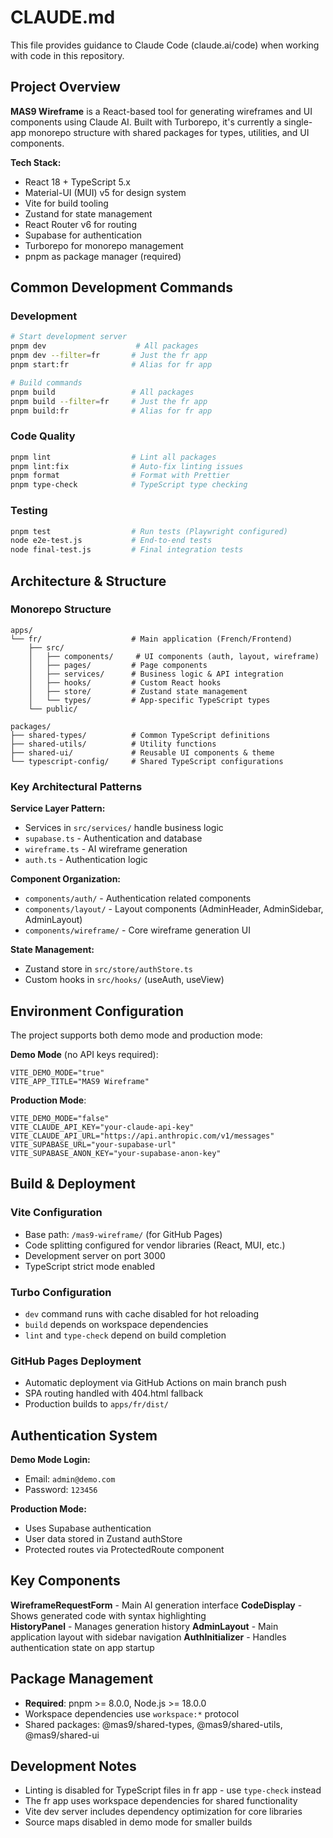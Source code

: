 # CLAUDE.md

This file provides guidance to Claude Code (claude.ai/code) when working with code in this repository.

## Project Overview

**MAS9 Wireframe** is a React-based tool for generating wireframes and UI components using Claude AI. Built with Turborepo, it's currently a single-app monorepo structure with shared packages for types, utilities, and UI components.

**Tech Stack:**
- React 18 + TypeScript 5.x
- Material-UI (MUI) v5 for design system
- Vite for build tooling
- Zustand for state management
- React Router v6 for routing
- Supabase for authentication
- Turborepo for monorepo management
- pnpm as package manager (required)

## Common Development Commands

### Development
```bash
# Start development server
pnpm dev                    # All packages
pnpm dev --filter=fr       # Just the fr app
pnpm start:fr              # Alias for fr app

# Build commands  
pnpm build                 # All packages
pnpm build --filter=fr     # Just the fr app
pnpm build:fr              # Alias for fr app
```

### Code Quality
```bash
pnpm lint                  # Lint all packages
pnpm lint:fix              # Auto-fix linting issues
pnpm format                # Format with Prettier
pnpm type-check            # TypeScript type checking
```

### Testing
```bash
pnpm test                  # Run tests (Playwright configured)
node e2e-test.js           # End-to-end tests
node final-test.js         # Final integration tests
```

## Architecture & Structure

### Monorepo Structure
```
apps/
└── fr/                    # Main application (French/Frontend)
    ├── src/
    │   ├── components/     # UI components (auth, layout, wireframe)
    │   ├── pages/         # Page components
    │   ├── services/      # Business logic & API integration
    │   ├── hooks/         # Custom React hooks
    │   ├── store/         # Zustand state management
    │   └── types/         # App-specific TypeScript types
    └── public/

packages/
├── shared-types/          # Common TypeScript definitions
├── shared-utils/          # Utility functions
├── shared-ui/             # Reusable UI components & theme
└── typescript-config/     # Shared TypeScript configurations
```

### Key Architectural Patterns

**Service Layer Pattern:**
- Services in `src/services/` handle business logic
- `supabase.ts` - Authentication and database
- `wireframe.ts` - AI wireframe generation
- `auth.ts` - Authentication logic

**Component Organization:**
- `components/auth/` - Authentication related components
- `components/layout/` - Layout components (AdminHeader, AdminSidebar, AdminLayout)
- `components/wireframe/` - Core wireframe generation UI

**State Management:**
- Zustand store in `src/store/authStore.ts`
- Custom hooks in `src/hooks/` (useAuth, useView)

## Environment Configuration

The project supports both demo mode and production mode:

**Demo Mode** (no API keys required):
```env
VITE_DEMO_MODE="true"
VITE_APP_TITLE="MAS9 Wireframe"
```

**Production Mode**:
```env
VITE_DEMO_MODE="false"
VITE_CLAUDE_API_KEY="your-claude-api-key"
VITE_CLAUDE_API_URL="https://api.anthropic.com/v1/messages"
VITE_SUPABASE_URL="your-supabase-url"
VITE_SUPABASE_ANON_KEY="your-supabase-anon-key"
```

## Build & Deployment

### Vite Configuration
- Base path: `/mas9-wireframe/` (for GitHub Pages)
- Code splitting configured for vendor libraries (React, MUI, etc.)
- Development server on port 3000
- TypeScript strict mode enabled

### Turbo Configuration
- `dev` command runs with cache disabled for hot reloading
- `build` depends on workspace dependencies
- `lint` and `type-check` depend on build completion

### GitHub Pages Deployment
- Automatic deployment via GitHub Actions on main branch push
- SPA routing handled with 404.html fallback
- Production builds to `apps/fr/dist/`

## Authentication System

**Demo Mode Login:**
- Email: `admin@demo.com`
- Password: `123456`

**Production Mode:**
- Uses Supabase authentication
- User data stored in Zustand authStore
- Protected routes via ProtectedRoute component

## Key Components

**WireframeRequestForm** - Main AI generation interface
**CodeDisplay** - Shows generated code with syntax highlighting  
**HistoryPanel** - Manages generation history
**AdminLayout** - Main application layout with sidebar navigation
**AuthInitializer** - Handles authentication state on app startup

## Package Management

- **Required**: pnpm >= 8.0.0, Node.js >= 18.0.0
- Workspace dependencies use `workspace:*` protocol
- Shared packages: @mas9/shared-types, @mas9/shared-utils, @mas9/shared-ui

## Development Notes

- Linting is disabled for TypeScript files in fr app - use `type-check` instead
- The fr app uses workspace dependencies for shared functionality
- Vite dev server includes dependency optimization for core libraries
- Source maps disabled in demo mode for smaller builds